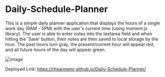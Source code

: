 # Daily-Schedule-Planner
This is a simple daily planner application that displays the hours of a single work day (9AM - 5PM) with the user's current time (using moment.js library). The user is able to enter notes into the textarea field and when hitting the 'Save' button, their notes are then saved to local storage by the hour. The past hours turn gray, the present/current hour will appear red, and all future hours of the day will appear green.

![image](https://user-images.githubusercontent.com/71292617/101976202-be43b000-3bf7-11eb-9b2d-4e77374ff6a9.png)

Deployed Link: https://rheannemr.github.io/Daily-Schedule-Planner/
